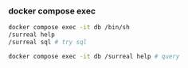 ### docker compose exec

```sh
docker compose exec -it db /bin/sh
/surreal help
/surreal sql # try sql
```

```sh
docker compose exec -it db /surreal help # query
```
